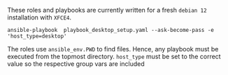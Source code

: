 These roles and playbooks are  currently written for a fresh `debian 12` installation with `XFCE4`.

```
ansible-playbook  playbook_desktop_setup.yaml --ask-become-pass -e 'host_type=desktop'
```

The roles use `ansible_env.PWD` to find files. Hence, any playbook must be executed from the topmost directory. `host_type` must be set to the correct value so the respective group vars are included
